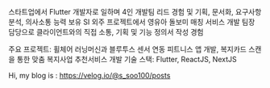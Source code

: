 
스타트업에서 Flutter 개발자로 일하며 4인 개발팀 리드 경험 및 기획, 문서화, 요구사항 분석, 의사소통 능력 보유
SI 외주 프로젝트에서 영유아 돌보미 매칭 서비스 개발 팀장 담당으로 클라이언트와의 직접 소통, 기획 및 기능 정의서 작성 경험

주요 프로젝트: 휠체어 러닝머신과 블루투스 센서 연동 피트니스 앱 개발, 복지카드 스캔을 통한 맞춤 복지사업 추천서비스 개발
기술 스택: Flutter, ReactJS, NextJS

Hi, my blog is : https://velog.io/@s_soo100/posts
